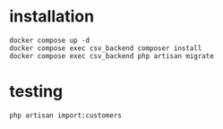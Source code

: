 # installation
```
docker compose up -d
docker compose exec csv_backend composer install
docker compose exec csv_backend php artisan migrate
```

# testing
```
php artisan import:customers
```